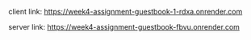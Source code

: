 client link: https://week4-assignment-guestbook-1-rdxa.onrender.com

server link: https://week4-assignment-guestbook-fbvu.onrender.com
